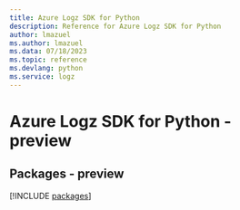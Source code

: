 ```yaml
---
title: Azure Logz SDK for Python
description: Reference for Azure Logz SDK for Python
author: lmazuel
ms.author: lmazuel
ms.data: 07/18/2023
ms.topic: reference
ms.devlang: python
ms.service: logz
---
```

# Azure Logz SDK for Python - preview
## Packages - preview
[!INCLUDE [packages](logz-index.md)]